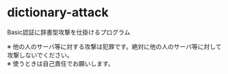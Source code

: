 # dictionary-attack
Basic認証に辞書型攻撃を仕掛けるプログラム

※ 他の人のサーバ等に対する攻撃は犯罪です。絶対に他の人のサーバ等に対して攻撃しないでください。  
※ 使うときは自己責任でお願いします。
